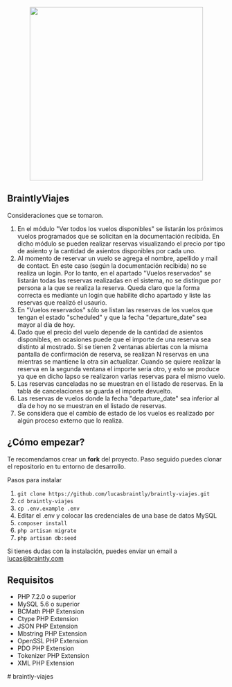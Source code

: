 <p align="center"><img src="https://i.imgur.com/Htvlmil.png" width="400"></p>

## BraintlyViajes

Consideraciones que se tomaron.

1. En el módulo "Ver todos los vuelos disponibles" se listarán los próximos vuelos programados que se solicitan en la 
documentación recibida. En dicho módulo se pueden realizar reservas visualizando el precio por tipo de asiento y la
cantidad de asientos disponibles por cada uno.
2. Al momento de reservar un vuelo se agrega el nombre, apellido y mail de contact. En este caso (según la 
documentación recibida) no se realiza un login. Por lo tanto, en el apartado "Vuelos reservados" se listarán
todas las reservas realizadas en el sistema, no se distingue por persona a la que se realiza la reserva. Queda claro
que la forma correcta es mediante un login que habilite dicho apartado y liste las reservas que realizó el usaurio.
3. En "Vuelos reservados" sólo se listan las reservas de los vuelos que tengan el estado "scheduled" y que la fecha
"departure_date" sea mayor al día de hoy.
4. Dado que el precio del vuelo depende de la cantidad de asientos disponibles, en ocasiones puede que el importe 
de una reserva sea distinto al mostrado. Si se tienen 2 ventanas abiertas con la misma pantalla de confirmación 
de reserva, se realizan N reservas en una mientras se mantiene la otra sin actualizar. Cuando se quiere realizar
la reserva en la segunda ventana el importe sería otro, y esto se produce ya que en dicho lapso se realizaron
varias reservas para el mismo vuelo.
5. Las reservas canceladas no se muestran en el listado de reservas. En la tabla de cancelaciones se guarda
el importe devuelto.
6. Las reservas de vuelos donde la fecha "departure_date" sea inferior al día de hoy no se muestran en el 
listado de reservas.
7. Se considera que el cambio de estado de los vuelos es realizado por algún proceso externo que lo realiza.


## ¿Cómo empezar?

Te recomendamos crear un **fork** del proyecto. Paso seguido puedes clonar el repositorio en tu entorno de desarrollo.

Pasos para instalar

1. ```git clone https://github.com/lucasbraintly/braintly-viajes.git```
2. ```cd braintly-viajes```
3. ```cp .env.example .env```
4. Editar el .env y colocar las credenciales de una base de datos MySQL
5. ```composer install```
6. ```php artisan migrate```
7. ```php artisan db:seed```

Si tienes dudas con la instalación, puedes enviar un email a lucas@braintly.com

## Requisitos
* PHP 7.2.0 o superior
* MySQL 5.6 o superior
* BCMath PHP Extension
* Ctype PHP Extension
* JSON PHP Extension
* Mbstring PHP Extension
* OpenSSL PHP Extension
* PDO PHP Extension
* Tokenizer PHP Extension
* XML PHP Extension

#   b r a i n t l y - v i a j e s 
 
 